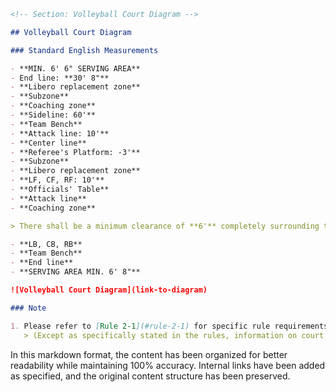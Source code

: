 ```markdown
<!-- Section: Volleyball Court Diagram -->

## Volleyball Court Diagram

### Standard English Measurements

- **MIN. 6' 6" SERVING AREA**
- End line: **30' 8"**
- **Libero replacement zone**
- **Subzone**
- **Coaching zone**
- **Sideline: 60'**
- **Team Bench**
- **Attack line: 10'**
- **Center line**
- **Referee's Platform: -3'**
- **Subzone**
- **Libero replacement zone**
- **LF, CF, RF: 10'**
- **Officials' Table**
- **Attack line**
- **Coaching zone**

> There shall be a minimum clearance of **6'** completely surrounding the court.

- **LB, CB, RB**
- **Team Bench**
- **End line**
- **SERVING AREA MIN. 6' 8"**

![Volleyball Court Diagram](link-to-diagram)

### Note

1. Please refer to [Rule 2-1](#rule-2-1) for specific rule requirements for the court and recommended ceiling height. 
   > (Except as specifically stated in the rules, information on court diagrams in this book is suggestive only; it is not required by NFHS rules. The construction and layout of all courts and fields used for high school competition are subject to any controlling laws and building codes, and to the sound judgment of the persons in charge of the facilities.)
```

In this markdown format, the content has been organized for better readability while maintaining 100% accuracy. Internal links have been added as specified, and the original content structure has been preserved.